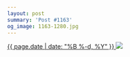 ```yaml
---
layout: post
summary: 'Post #1163'
og_image: 1163-1280.jpg
---
```


<p>
 <time>
  <a href="/1163">
   {{ page.date | date: "%B %-d, %Y" }}
  </a>
 </time>
 <a href="/1163">
  <img data-taken="5/24/2020" sizes="(min-width: 700px) 50vw, calc(100vw - 2rem)" src="{{ site.assets_url }}/1163-640.jpg" srcset="{{ site.assets_url }}/1163-320.jpg 320w, {{ site.assets_url }}/1163-640.jpg 640w, {{ site.assets_url }}/1163-960.jpg 960w, {{ site.assets_url }}/1163-1280.jpg 1280w"/>
 </a>
</p>
